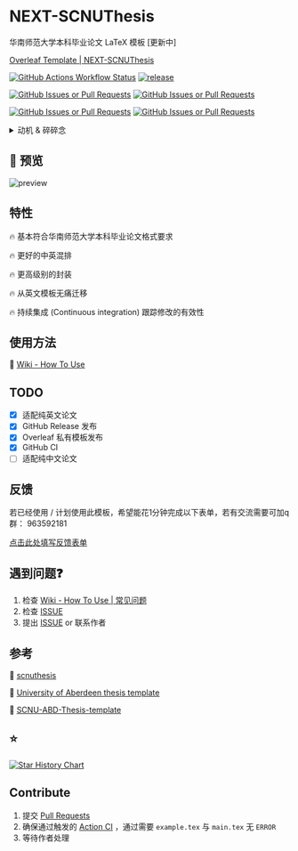 # NEXT-SCNUThesis

华南师范大学本科毕业论文 LaTeX 模板 [更新中]

[Overleaf Template | NEXT-SCNUThesis](https://www.overleaf.com/read/cztdbznzmfwm#891a33)

[![GitHub Actions Workflow Status](https://img.shields.io/github/actions/workflow/status/FaterYU/NEXT-SCNUThesis/tex_build.yml)](https://github.com/FaterYU/NEXT-SCNUThesis/actions/workflows/tex_build.yml)
[![release](https://img.shields.io/github/v/release/FaterYU/NEXT-SCNUThesis?include_prereleases&style=flat)](https://github.com/FaterYU/NEXT-SCNUThesis/releases/latest)

[![GitHub Issues or Pull Requests](https://img.shields.io/github/issues/FaterYU/NEXT-SCNUThesis)](https://github.com/FaterYU/NEXT-SCNUThesis/issues)
[![GitHub Issues or Pull Requests](https://img.shields.io/github/issues-closed/FaterYU/NEXT-SCNUThesis)]([https://github.com/FaterYU/NEXT-SCNUThesis/issues](https://github.com/FaterYU/NEXT-SCNUThesis/issues?q=is%3Aissue%20state%3Aclosed))

[![GitHub Issues or Pull Requests](https://img.shields.io/github/issues-pr/FaterYU/NEXT-SCNUThesis)](https://github.com/FaterYU/NEXT-SCNUThesis/pulls)
[![GitHub Issues or Pull Requests](https://img.shields.io/github/issues-pr-closed/FaterYU/NEXT-SCNUThesis)](https://github.com/FaterYU/NEXT-SCNUThesis/pulls?q=is%3Aissue%20state%3Aclosed)

<details>
  <summary>动机 & 碎碎念</summary>
  起因是作者毕业论文需要将同一篇论文内容以两种不同的模板（华南师范大学和阿伯丁大学）分别提交，而阿伯丁提供了 LaTeX 模板，华南师范大学的模板则是 Word 的。而要将 1.5万词的英文论文（公式、引用、图表）从 LaTeX 模板迁移到 Word 模板，懂的都懂。更窒息的是，在华师的毕业论文要求中，不能完全不出现中文，而本专业又要求英文写作，这就导致必须在 LaTeX 模板中混排中文和英文。作者已经基本完成英文 LaTeX 模板下的毕业论文，鉴于此，一个能无痛迁移且符合华南师范大学本科毕业论文格式要求的 LaTeX 模板就成为刚需了。本项目部分细节参考了scnuthesis，从空白模板头尽可能简洁地手撕了这个项目。亲测从本人的英文 LaTeX 论文初步迁移到本模板耗时约 10 分钟，即可大致符合要求。至于是否最终符合还待今年作者毕业的检验。
</details>

## 👀 预览

![preview](https://github.com/user-attachments/assets/2e7ffa9a-6d68-47a2-8764-3ca2a400bea8)

## 特性

🔥 基本符合华南师范大学本科毕业论文格式要求

🔥 更好的中英混排

🔥 更高级别的封装

🔥 从英文模板无痛迁移

🔥 持续集成 (Continuous integration) 跟踪修改的有效性

## 使用方法

📖 [Wiki - How To Use](https://github.com/FaterYU/NEXT-SCNUThesis/wiki/How-To-Use)

## TODO

- [x] 适配纯英文论文
- [x] GitHub Release 发布
- [x] Overleaf 私有模板发布
- [x] GitHub CI
- [ ] 适配纯中文论文

## 反馈

若已经使用 / 计划使用此模板，希望能花1分钟完成以下表单，若有交流需要可加q群： 963592181

[点击此处填写反馈表单](https://forms.office.com/e/ESdiTbCaPt)

## 遇到问题❓

1. 检查 [Wiki - How To Use | 常见问题](https://github.com/FaterYU/NEXT-SCNUThesis/wiki/How-To-Use#%E5%B8%B8%E8%A7%81%E9%97%AE%E9%A2%98)
2. 检查 [ISSUE](https://github.com/FaterYU/NEXT-SCNUThesis/issues)
3. 提出 [ISSUE](https://github.com/FaterYU/NEXT-SCNUThesis/issues) or 联系作者

## 参考

🔗 [scnuthesis](https://github.com/scnu/scnuthesis)

🔗 [University of Aberdeen thesis template](https://www.overleaf.com/latex/templates/university-of-aberdeen-thesis-template/jzrbyqmggygd)

🔗 [SCNU-ABD-Thesis-template](https://github.com/kikixiong/SCNU-ABD-Thesis-template)

## ⭐

[![Star History Chart](https://api.star-history.com/svg?repos=FaterYU/NEXT-SCNUThesis&type=Date)](https://www.star-history.com/#FaterYU/NEXT-SCNUThesis&Date)

## Contribute

1. 提交 [Pull Requests](https://github.com/FaterYU/NEXT-SCNUThesis/pulls)
2. 确保通过触发的 [Action CI](https://github.com/FaterYU/NEXT-SCNUThesis/actions) ，通过需要 `example.tex` 与 `main.tex` 无 `ERROR`
3. 等待作者处理
